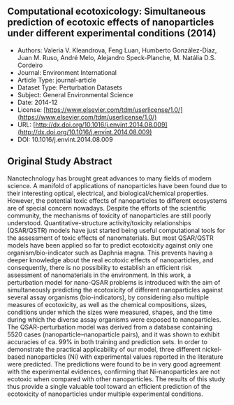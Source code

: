 <script type='text/javascript' src='https://d1bxh8uas1mnw7.cloudfront.net/assets/embed.js'></script>

<div style="float: right; width: 200px" class='altmetric-embed' data-badge-type='donut' data-condensed='true' data-badge-details='right' data-doi="10.1016/j.envint.2014.08.009"></div>

## Computational ecotoxicology: Simultaneous prediction of ecotoxic effects of nanoparticles under different experimental conditions (2014)
<script type="application/ld+json">
	{	
		"@context": {
			"bs": "https://bioschemas.org/",
			"schema": "https://schema.org/",
			"citation": "schema:citation",
			"name": "schema:name",
			"url": "schema:url",
			"variableMeasured": "schema:variableMeasured"
		},
		"variableMeasured": [
			{
				"@type": "schema:PropertyValue",
				"name": "MI-R1.3-ABSTRACT-BASIC-CHEMICAL_COMPOSITION"
			},
			{
				"@type": "schema:PropertyValue",
				"name": "MI-R1.3-ABSTRACT-TOX-ORGANISM_OR_SPECIES"
			},
			{
				"@type": "schema:PropertyValue",
				"name": "MI-R1.3-ABSTRACT-PHYSCHEM-SHAPE"
			},
			{
				"@type": "schema:PropertyValue",
				"name": "MI-R1.3-ABSTRACT-PHYSCHEM-SIZE"
			},
			{
				"@type": "schema:PropertyValue",
				"name": "MI-R1.3-ABSTRACT-TOX-EXPOSURE_TIME"
			}
		],
		"@type": "schema:Dataset",
		"name": "Computational ecotoxicology: Simultaneous prediction of ecotoxic effects of nanoparticles under different experimental conditions",
		"url": "http://dx.doi.org/10.1016/j.envint.2014.08.009",
		"citation": "https://doi.org/10.1016/j.envint.2014.08.009",
		"@id": "10.1016/j.envint.2014.08.009",
		"http://purl.org/dc/terms/conformsTo": { "@type": "schema:CreativeWork", "@id": "https://bioschemas.org/profiles/Dataset/1.0-RELEASE" },
		"schema:license": "https://www.elsevier.com/tdm/userlicense/1.0/",
		"schema:creator": [
		  {
			"@type": "schema:Organization",
			"name": "RiskGONE"
		  }
		],
		"schema:datePublished": "2014-12"
	}
</script>

* Authors: Valeria V. Kleandrova, Feng Luan, Humberto González-Díaz, Juan M. Ruso, André Melo, Alejandro Speck-Planche, M. Natália D.S. Cordeiro
* Journal: Environment International
* Article Type: journal-article
* Dataset Type: Perturbation Datasets
* Subject: General Environmental Science
* Date: 2014-12
* License: [https://www.elsevier.com/tdm/userlicense/1.0/](https://www.elsevier.com/tdm/userlicense/1.0/)
* URL: [http://dx.doi.org/10.1016/j.envint.2014.08.009](http://dx.doi.org/10.1016/j.envint.2014.08.009)
* DOI: 10.1016/j.envint.2014.08.009



## Original Study Abstract

Nanotechnology has brought great advances to many fields of modern science. A manifold of applications of nanoparticles have been found due to their interesting optical, electrical, and biological/chemical properties. However, the potential toxic effects of nanoparticles to different ecosystems are of special concern nowadays. Despite the efforts of the scientific community, the mechanisms of toxicity of nanoparticles are still poorly understood. Quantitative-structure activity/toxicity relationships (QSAR/QSTR) models have just started being useful computational tools for the assessment of toxic effects of nanomaterials. But most QSAR/QSTR models have been applied so far to predict ecotoxicity against only one organism/bio-indicator such as Daphnia magna. This prevents having a deeper knowledge about the real ecotoxic effects of nanoparticles, and consequently, there is no possibility to establish an efficient risk assessment of nanomaterials in the environment. In this work, a perturbation model for nano-QSAR problems is introduced with the aim of simultaneously predicting the ecotoxicity of different nanoparticles against several assay organisms (bio-indicators), by considering also multiple measures of ecotoxicity, as well as the chemical compositions, sizes, conditions under which the sizes were measured, shapes, and the time during which the diverse assay organisms were exposed to nanoparticles. The QSAR-perturbation model was derived from a database containing 5520 cases (nanoparticle–nanoparticle pairs), and it was shown to exhibit accuracies of ca. 99% in both training and prediction sets. In order to demonstrate the practical applicability of our model, three different nickel-based nanoparticles (Ni) with experimental values reported in the literature were predicted. The predictions were found to be in very good agreement with the experimental evidences, confirming that Ni-nanoparticles are not ecotoxic when compared with other nanoparticles. The results of this study thus provide a single valuable tool toward an efficient prediction of the ecotoxicity of nanoparticles under multiple experimental conditions.
